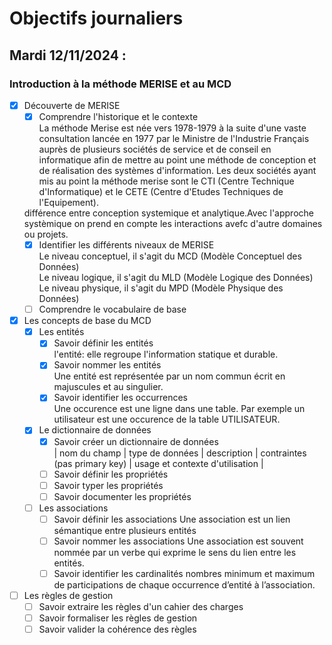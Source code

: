# Objectifs journaliers

## Mardi 12/11/2024 :

### Introduction à la méthode MERISE et au MCD

- [x] Découverte de MERISE
  - [x] Comprendre l'historique et le contexte <br>
  La méthode Merise est née vers 1978-1979 à la suite d'une vaste consultation lancée en 1977 par le Ministre de l'Industrie Français auprès de plusieurs sociétés de service et de conseil en informatique afin de mettre au point une méthode de conception et de réalisation des systèmes d'information. Les deux sociétés ayant mis au point la méthode merise sont le CTI (Centre Technique d'Informatique) et le CETE (Centre d'Etudes Techniques de l'Equipement).

  différence entre conception systemique et analytique.Avec l'approche systèmique on prend en compte les interactions avefc d'autre domaines ou projets.
  - [x] Identifier les différents niveaux de MERISE<br>
  Le niveau conceptuel, il s'agit du MCD (Modèle Conceptuel des Données)<br>
Le niveau logique, il s'agit du MLD (Modèle Logique des Données)<br>
Le niveau physique, il s'agit du MPD (Modèle Physique des Données)
  - [ ] Comprendre le vocabulaire de base

- [x] Les concepts de base du MCD
  - [x] Les entités
    - [x] Savoir définir les entités<br>l'entité: elle regroupe l'information statique et durable.
    - [x] Savoir nommer les entités<br>Une entité est représentée par un nom commun écrit en majuscules et au singulier.
    - [x] Savoir identifier les occurrences<br>Une occurence est une ligne dans une table. Par exemple un utilisateur est une occurence de la table UTILISATEUR.
  
  - [x] Le dictionnaire de données
    - [x] Savoir créer un dictionnaire de données <br>
    | nom du champ | type de données | description | contraintes (pas primary key) | usage et contexte d'utilisation |
    - [ ] Savoir définir les propriétés
    - [ ] Savoir typer les propriétés
    - [ ] Savoir documenter les propriétés
  
  - [ ] Les associations
    - [ ] Savoir définir les associations
    Une association est un lien sémantique entre plusieurs entités
    - [ ] Savoir nommer les associations
    Une association est souvent nommée par un verbe qui exprime le sens du lien entre les
entités.
    - [ ] Savoir identifier les cardinalités
     nombres minimum et maximum de participations de
chaque occurrence d’entité à l’association.

- [ ] Les règles de gestion
  - [ ] Savoir extraire les règles d'un cahier des charges
  - [ ] Savoir formaliser les règles de gestion
  - [ ] Savoir valider la cohérence des règles
